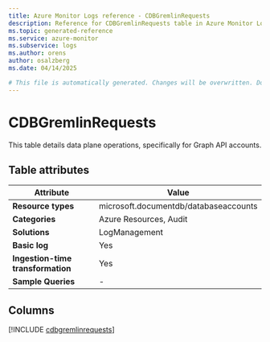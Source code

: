 ```yaml
---
title: Azure Monitor Logs reference - CDBGremlinRequests
description: Reference for CDBGremlinRequests table in Azure Monitor Logs.
ms.topic: generated-reference
ms.service: azure-monitor
ms.subservice: logs
ms.author: orens
author: osalzberg
ms.date: 04/14/2025

# This file is automatically generated. Changes will be overwritten. Do not change this file directly.
---
```


# CDBGremlinRequests

This table details data plane operations, specifically for Graph API accounts.


## Table attributes

|Attribute|Value|
|---|---|
|**Resource types**|microsoft.documentdb/databaseaccounts|
|**Categories**|Azure Resources, Audit|
|**Solutions**| LogManagement|
|**Basic log**|Yes|
|**Ingestion-time transformation**|Yes|
|**Sample Queries**|-|



## Columns
  
[!INCLUDE [cdbgremlinrequests](~/reusable-content/ce-skilling/azure/includes/azure-monitor/reference/tables/cdbgremlinrequests-include.md)]
